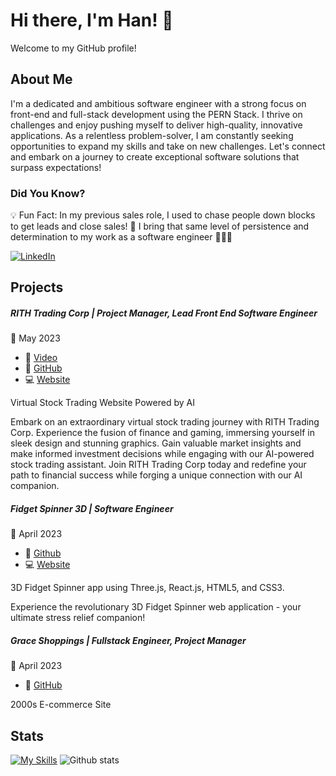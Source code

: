 # Hi there, I'm Han! 👋

Welcome to my GitHub profile! 

About Me
--------------

I'm a dedicated and ambitious software engineer with a strong focus on front-end and full-stack development using the PERN Stack. I thrive on challenges and enjoy pushing myself to deliver high-quality, innovative applications. As a relentless problem-solver, I am constantly seeking opportunities to expand my skills and take on new challenges. Let's connect and embark on a journey to create exceptional software solutions that surpass expectations!

### Did You Know?

💡 Fun Fact: In my previous sales role, I used to chase people down blocks to get leads and close sales! 🥷 I bring that same level of persistence and determination to my work as a software engineer 💼🏃‍♂️

[![LinkedIn](https://img.shields.io/badge/LinkedIn-Connect-blue?logo=linkedin)](https://www.linkedin.com/in/hlin/)

Projects
--------------

##### RITH Trading Corp | Project Manager, Lead Front End Software Engineer
📅 May 2023
- 🎥 [Video](https://www.youtube.com/watch?v=CEUu0Cvp3uU)
- 🔗 [GitHub](https://github.com/CapstoneGroupThree/Robin-In-the-Hood-Trading-Corp-1)
- 💻 [Website](https://rith-trading.onrender.com/)

Virtual Stock Trading Website Powered by AI

Embark on an extraordinary virtual stock trading journey with RITH Trading Corp. Experience the fusion of finance and gaming, immersing yourself in sleek design and stunning graphics. Gain valuable market insights and make informed investment decisions while engaging with our AI-powered stock trading assistant. Join RITH Trading Corp today and redefine your path to financial success while forging a unique connection with our AI companion.

##### Fidget Spinner 3D | Software Engineer
📅 April 2023
- 🔗 [Github](https://github.com/Hanlynui/Stress-Relief-Ultra)
- 💻 [Website](https://3d-fidget-spinner.com/)

3D Fidget Spinner app using Three.js, React.js, HTML5, and CSS3.

Experience the revolutionary 3D Fidget Spinner web application - your ultimate stress relief companion!

##### Grace Shoppings | Fullstack Engineer, Project Manager
📅 April 2023
- 🔗 [GitHub](https://github.com/2301-fsa-et-web-ft-af-graceshopper-g1/grace_shopper)

2000s E-commerce Site

Stats
--------------

[![My Skills](https://skillicons.dev/icons?i=js,react,redux,tailwind,git,threejs,html,css,postgres,express,nodejs,py,webpack)](https://skillicons.dev)
![Github stats](https://github-readme-stats.vercel.app/api?username=hanlynui&count_private=true&show_icons=true&theme=dark)

